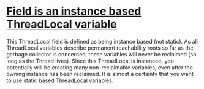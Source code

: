 # [Field is an instance based ThreadLocal variable](http://fb-contrib.sourceforge.net/bugdescriptions.html#PMB_INSTANCE_BASED_THREAD_LOCAL)

This ThreadLocal field is defined as being instance based (not static). As all
	       ThreadLocal variables describe permanent reachability roots so far as the garbage
	       collector is concerned, these variables will never be reclaimed (so long as the Thread lives).
	       Since this ThreadLocal is instanced, you potentially will be creating many non-reclaimable
	       variables, even after the owning instance has been reclaimed. It is almost a certainty that
	       you want to use static based ThreadLocal variables.